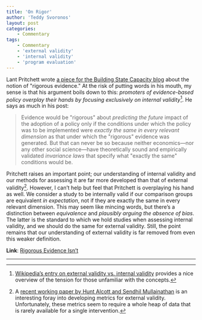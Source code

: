 ```yaml
---
title: 'On Rigor'
author: 'Teddy Svoronos'
layout: post
categories:
    - Commentary
tags:
    - Commentary
    - 'external validity'
    - 'internal validity'
    - 'program evaluation'
---
```

Lant Pritchett wrote [a piece for the Building State Capacity blog](http://buildingstatecapability.com/2014/02/20/rigorous-evidence-isnt/) about the notion of "rigorous evidence." At the risk of putting words in his mouth, my sense is that his argument boils down to this: _promoters of evidence-based policy overplay their hands by focusing exclusively on internal validity_[^1]. He says as much in his post:

> Evidence would be "rigorous" about _predicting the future_ impact of the adoption of a policy only if the conditions under which the policy was to be implemented were _exactly the same in every relevant dimension_ as that under which the "rigorous" evidence was generated. But that can never be so because neither economics—nor any other social science—have theoretically sound and empirically validated _invariance laws_ that specify what "exactly the same" conditions would be.

Pritchett raises an important point; our understanding of internal validity and our methods for assessing it are far more developed than that of external validity[^2]. However, I can’t help but feel that Pritchett is overplaying his hand as well. We consider a study to be internally valid if our comparison groups are equivalent _in expectation_, not if they are exactly the same in every relevant dimension. This may seem like mincing words, but there’s a distinction between _equivalence_ and _plausibly arguing the absence of bias_. The latter is the standard to which we hold studies when assessing internal validity, and we should do the same for external validity. Still, the point remains that our understanding of external validity is far removed from even this weaker definition.

**Link**: [Rigorous Evidence Isn’t](http://buildingstatecapability.com/2014/02/20/rigorous-evidence-isnt/)

* * *

[^1]: [Wikipedia’s entry on external validity vs. internal validity](http://en.wikipedia.org/wiki/External_validity#External.2C_internal.2C_and_ecological_validity) provides a nice overview of the tension for those unfamiliar with the concepts.
[^2]: A [recent working paper by Hunt Alcott and Sendhil Mullainathan](http://www.nber.org/papers/w18373) is an interesting foray into developing metrics for external validity. Unfortunately, these metrics seem to require a whole heap of data that is rarely available for a single intervention.
